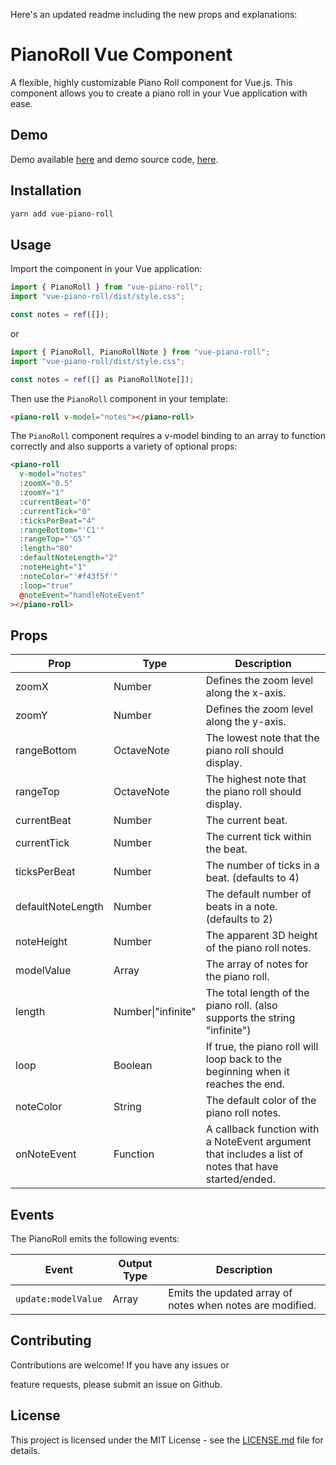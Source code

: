 Here's an updated readme including the new props and explanations:

# PianoRoll Vue Component

A flexible, highly customizable Piano Roll component for Vue.js. This component allows you to create a piano roll in your Vue application with ease.

## Demo

Demo available [here](https://vue-piano-roll.netlify.app/) and demo source code, [here](https://github.com/howardah/vue-piano-roll-demo).

## Installation

```bash
yarn add vue-piano-roll
```

## Usage

Import the component in your Vue application:

```javascript
import { PianoRoll } from "vue-piano-roll";
import "vue-piano-roll/dist/style.css";

const notes = ref([]);
```

or

```typescript
import { PianoRoll, PianoRollNote } from "vue-piano-roll";
import "vue-piano-roll/dist/style.css";

const notes = ref([] as PianoRollNote[]);
```

Then use the `PianoRoll` component in your template:

```html
<piano-roll v-model="notes"></piano-roll>
```

The `PianoRoll` component requires a v-model binding to an array to function correctly and also supports a variety of optional props:

```html
<piano-roll
  v-model="notes"
  :zoomX="0.5"
  :zoomY="1"
  :currentBeat="0"
  :currentTick="0"
  :ticksPerBeat="4"
  :rangeBottom="'C1'"
  :rangeTop="'G5'"
  :length="80"
  :defaultNoteLength="2"
  :noteHeight="1"
  :noteColor="'#f43f5f'"
  :loop="true"
  @noteEvent="handleNoteEvent"
></piano-roll>
```

## Props

| Prop              | Type               | Description                                                                                          |
| ----------------- | ------------------ | ---------------------------------------------------------------------------------------------------- |
| zoomX             | Number             | Defines the zoom level along the x-axis.                                                             |
| zoomY             | Number             | Defines the zoom level along the y-axis.                                                             |
| rangeBottom       | OctaveNote         | The lowest note that the piano roll should display.                                                  |
| rangeTop          | OctaveNote         | The highest note that the piano roll should display.                                                 |
| currentBeat       | Number             | The current beat.                                                                                    |
| currentTick       | Number             | The current tick within the beat.                                                                    |
| ticksPerBeat      | Number             | The number of ticks in a beat. (defaults to 4)                                                       |
| defaultNoteLength | Number             | The default number of beats in a note. (defaults to 2)                                               |
| noteHeight        | Number             | The apparent 3D height of the piano roll notes.                                                      |
| modelValue        | Array              | The array of notes for the piano roll.                                                               |
| length            | Number\|"infinite" | The total length of the piano roll. (also supports the string "infinite")                            |
| loop              | Boolean            | If true, the piano roll will loop back to the beginning when it reaches the end.                     |
| noteColor         | String             | The default color of the piano roll notes.                                                           |
| onNoteEvent       | Function           | A callback function with a NoteEvent argument that includes a list of notes that have started/ended. |

## Events

The PianoRoll emits the following events:

| Event               | Output Type | Description                                               |
| ------------------- | ----------- | --------------------------------------------------------- |
| `update:modelValue` | Array       | Emits the updated array of notes when notes are modified. |

## Contributing

Contributions are welcome! If you have any issues or

feature requests, please submit an issue on Github.

## License

This project is licensed under the MIT License - see the [LICENSE.md](LICENSE.md) file for details.
